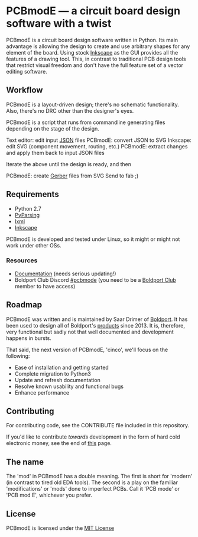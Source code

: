 # PCBmodE — a circuit board design software with a twist

PCBmodE is a circuit board design software written in Python. Its main advantage is allowing the design to create and use arbitrary shapes for any element of the board. Using stock [Inkscape](http://inkscape.org) as the GUI provides all the features of a drawing tool. This, in contrast to traditional PCB design tools that restrict visual freedom and don't have the full feature set of a vector editing software.

## Workflow

PCBmodE is a layout-driven design; there's no schematic functionality. Also, there's no DRC other than the designer's eyes.

PCBmodE is a script that runs from commandline generating files depending on the stage of the design.

Text editor: edit input [JSON](http://en.wikipedia.org/wiki/JSON) files
PCBmodE: convert JSON to SVG
Inkscape: edit SVG (component movement, routing, etc.)
PCBmodE: extract changes and apply them back to input JSON files

Iterate the above until the design is ready, and then

PCBmodE: create [Gerber](http://en.wikipedia.org/wiki/Gerber_format) files from SVG
Send to fab ;)

## Requirements

* Python 2.7
* [PyParsing](http://pyparsing.wikispaces.com/)
* [lxml](http://lxml.de/)
* [Inkscape](http://inkscape.org)

PCBmodE is developed and tested under Linux, so it might or might not work under other OSs.

### Resources
* [Documentation](http://pcbmode.readthedocs.org) (needs serious updating!)
* Boldport Club Discord [#pcbmode](https://discordapp.com/channels/422844882315640832/422881024796786708) (you need to be a [Boldport Club](https://boldport.com/club) member to have access)

## Roadmap

PCBmodE was written and is maintained by Saar Drimer of [Boldport](https://boldport.com). It has been used to design all of Boldport's [products](https://boldport.com/shop) since 2013. It is, therefore, very functional but sadly not that well documented and development happens in bursts.

That said, the next version of PCBmodE, 'cinco', we'll focus on the following:
* Ease of installation and getting started
* Complete migration to Python3
* Update and refresh documentation
* Resolve known usability and functional bugs
* Enhance performance

## Contributing

For contributing code, see the CONTRIBUTE file included in this repository.

If you'd like to contribute _towards_ development in the form of hard cold electronic money, see the end of [this](https://boldport.com/pcbmode) page.

## The name
The 'mod' in PCBmodE has a double meaning. The first is short for 'modern' (in contrast to tired old EDA tools). The second is a play on the familiar 'modifications' or 'mods' done to imperfect PCBs. Call it 'PCB mode' or 'PCB mod E', whichever you prefer. 

## License
PCBmodE is licensed under the [MIT License](http://opensource.org/licenses/MIT)
